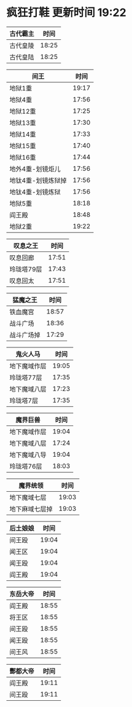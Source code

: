 # 疯狂打鞋 更新时间 19:22

| 古代霸主   | 时间    |
|--------|-------|
| 古代皇陵 | 18:25 |
| 古代皇陆 | 18:25 |

| 间王   | 时间    |
|--------|-------|
| 地狱1重 | 19:17 |
| 地狱4重 | 17:56 |
| 地狱12重 | 17:25 |
| 地狱13重 | 17:30 |
| 地狱14重 | 17:33 |
| 地狱15重 | 17:40 |
| 地狱16重 | 17:44 |
| 地外4重-划镜炬儿 | 17:56 |
| 地钛4重-划镜炼狱掉 | 17:56 |
| 地钛4重-划镜炼狱 | 17:56 |
| 地狱5重 | 18:18 |
| 阎王殿 | 18:48 |
| 地狱2重 | 19:22 |

| 叹息之王   | 时间    |
|--------|-------|
| 叹息回廊 | 17:51 |
| 玲珑塔79层 | 17:43 |
| 叹息回太 | 17:51 |

| 猛魔之王   | 时间    |
|--------|-------|
| 铁血魔宫 | 18:57 |
| 战斗广场 | 18:36 |
| 战斗广场掉 | 17:29 |

| 鬼火人马   | 时间    |
|--------|-------|
| 地下魔域作层 | 19:05 |
| 玲珑塔77层 | 17:35 |
| 地下魔域八层 | 17:23 |
| 玲珑塔7层 | 17:35 |

| 魔界巨兽   | 时间    |
|--------|-------|
| 地下魔域作层 | 19:04 |
| 地下魔域八层 | 17:24 |
| 地下魔域八导 | 19:04 |
| 玲珑塔76层 | 18:03 |

| 魔界统领   | 时间    |
|--------|-------|
| 地下魔域七层 | 19:03 |
| 地下麻域七层掉 | 19:03 |

| 后土娘娘   | 时间    |
|--------|-------|
| 间王殴 | 19:04 |
| 闻王区 | 19:04 |
| 闻王殴 | 19:04 |
| 阎王殿 | 19:04 |

| 东岳大帝   | 时间    |
|--------|-------|
| 阎王殿 | 18:55 |
| 将王区 | 18:55 |
| 间王殴 | 18:55 |
| 闻王殴 | 18:55 |
| 间王风 | 18:55 |

| 酆都大帝   | 时间    |
|--------|-------|
| 阎王殿 | 19:11 |
| 间王殴 | 19:11 |
